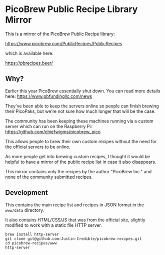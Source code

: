 # PicoBrew Public Recipe Library Mirror

This is a mirror of the PicoBrew Public Recipe library:

https://www.picobrew.com/PublicRecipes/PublicRecipes

which is available here:

https://pbrecipes.beer/


## Why?

Earlier this year PicoBrew essentially shut down. You can read more details here: https://www.pbfundingllc.com/news

They've been able to keep the servers online so people can finish brewing their PicoPaks, but we're not sure how much longer that will be the case.

The community has been keeping these machines running via a custom server which can run on the Raspberry Pi: https://github.com/chiefwigms/picobrew_pico

This allows people to brew their own custom recipes without the need for the official servers to be online.

As more people get into brewing custom recipes, I thought it would be helpful to have a mirror of the public recipe list in case it also disappears.

This mirror contains only the recipes by the author "PicoBrew Inc." and none of the community submitted recipes.

## Development

This contains the main recipe list and recipes in JSON format in the `www/data` directory.

It also contains HTML/CSS/JS that was from the official site, slightly modified to work with a static file HTTP server.

```
brew install http-server
git clone git@github.com:Justin-Credible/picobrew-recipes.git
cd picobrew-recipes/www
http-server
```
